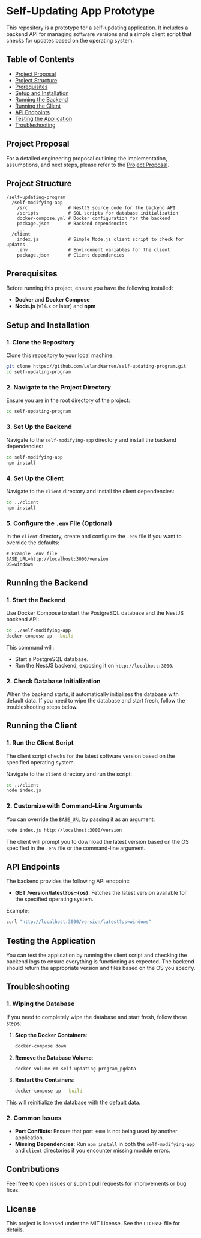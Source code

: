 # Self-Updating App Prototype

This repository is a prototype for a self-updating application. It includes a backend API for managing software versions and a simple client script that checks for updates based on the operating system.

## Table of Contents
- [Project Proposal](#project-proposal)
- [Project Structure](#project-structure)
- [Prerequisites](#prerequisites)
- [Setup and Installation](#setup-and-installation)
- [Running the Backend](#running-the-backend)
- [Running the Client](#running-the-client)
- [API Endpoints](#api-endpoints)
- [Testing the Application](#testing-the-application)
- [Troubleshooting](#troubleshooting)

## Project Proposal

For a detailed engineering proposal outlining the implementation, assumptions, and next steps, please refer to the [Project Proposal](./proposal.md).


## Project Structure

```
/self-updating-program
  /self-modifying-app
    /src               # NestJS source code for the backend API
    /scripts           # SQL scripts for database initialization
    docker-compose.yml # Docker configuration for the backend
    package.json       # Backend dependencies
    ...
  /client
    index.js           # Simple Node.js client script to check for updates
    .env               # Environment variables for the client
    package.json       # Client dependencies

```


## Prerequisites

Before running this project, ensure you have the following installed:

- **Docker** and **Docker Compose**
- **Node.js** (v14.x or later) and **npm**

## Setup and Installation

### 1. Clone the Repository

Clone this repository to your local machine:

```bash
git clone https://github.com/LelandWarren/self-updating-program.git
cd self-updating-program
```

### 2. Navigate to the Project Directory

Ensure you are in the root directory of the project:

```bash
cd self-updating-program
```

### 3. Set Up the Backend

Navigate to the `self-modifying-app` directory and install the backend dependencies:

```bash
cd self-modifying-app
npm install
```

### 4. Set Up the Client

Navigate to the `client` directory and install the client dependencies:

```bash
cd ../client
npm install
```

### 5. Configure the `.env` File (Optional)

In the `client` directory, create and configure the `.env` file if you want to override the defaults:

```
# Example .env file
BASE_URL=http://localhost:3000/version
OS=windows
```

## Running the Backend

### 1. Start the Backend

Use Docker Compose to start the PostgreSQL database and the NestJS backend API:

```bash
cd ../self-modifying-app
docker-compose up --build
```

This command will:
- Start a PostgreSQL database.
- Run the NestJS backend, exposing it on `http://localhost:3000`.

### 2. Check Database Initialization

When the backend starts, it automatically initializes the database with default data. If you need to wipe the database and start fresh, follow the troubleshooting steps below.

## Running the Client

### 1. Run the Client Script

The client script checks for the latest software version based on the specified operating system.

Navigate to the `client` directory and run the script:

```bash
cd ../client
node index.js
```

### 2. Customize with Command-Line Arguments

You can override the `BASE_URL` by passing it as an argument:

```bash
node index.js http://localhost:3000/version
```

The client will prompt you to download the latest version based on the OS specified in the `.env` file or the command-line argument.

## API Endpoints

The backend provides the following API endpoint:

- **GET /version/latest?os={os}**: Fetches the latest version available for the specified operating system.

Example:

```bash
curl "http://localhost:3000/version/latest?os=windows"
```

## Testing the Application

You can test the application by running the client script and checking the backend logs to ensure everything is functioning as expected. The backend should return the appropriate version and files based on the OS you specify.

## Troubleshooting

### 1. Wiping the Database

If you need to completely wipe the database and start fresh, follow these steps:

1. **Stop the Docker Containers**:

   ```bash
   docker-compose down
   ```

2. **Remove the Database Volume**:

   ```bash
   docker volume rm self-updating-program_pgdata
   ```

3. **Restart the Containers**:

   ```bash
   docker-compose up --build
   ```

This will reinitialize the database with the default data.

### 2. Common Issues

- **Port Conflicts**: Ensure that port `3000` is not being used by another application.
- **Missing Dependencies**: Run `npm install` in both the `self-modifying-app` and `client` directories if you encounter missing module errors.

## Contributions

Feel free to open issues or submit pull requests for improvements or bug fixes.

## License

This project is licensed under the MIT License. See the `LICENSE` file for details.
